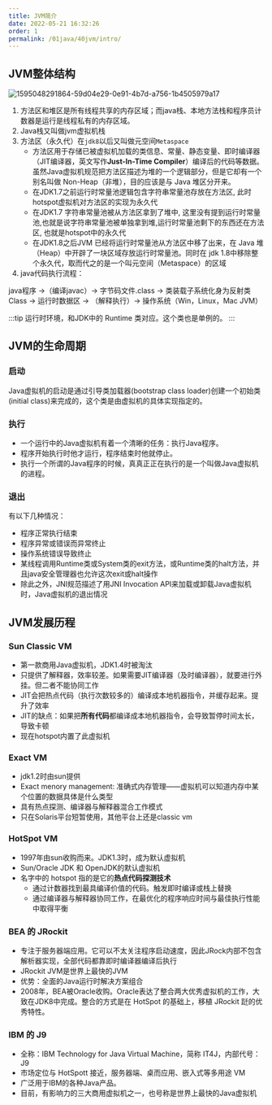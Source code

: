 ```yaml
---
title: JVM简介
date: 2022-05-21 16:32:26
order: 1
permalink: /01java/40jvm/intro/
---
```


## JVM整体结构
![1595048291864-59d04e29-0e91-4b7d-a756-1b4505979a17](https://fastly.jsdelivr.net/gh/jayxiaohe/blog_img/img/20220521164421.png)

1. 方法区和堆区是所有线程共享的内存区域；而java栈、本地方法栈和程序员计数器是运行是线程私有的内存区域。
1. Java栈又叫做jvm虚拟机栈
3. 方法区（永久代）在`jdk8`以后又叫做元空间`Metaspace`
   - 方法区用于存储已被虚拟机加载的类信息、常量、静态变量、即时编译器（JIT编译器，英文写作**Just-In-Time Compiler**）编译后的代码等数据。虽然Java虚拟机规范把方法区描述为堆的一个逻辑部分，但是它却有一个别名叫做 Non-Heap（非堆），目的应该是与 Java 堆区分开来。
   - 在JDK1.7之前运行时常量池逻辑包含字符串常量池存放在方法区, 此时hotspot虚拟机对方法区的实现为永久代
   - 在JDK1.7 字符串常量池被从方法区拿到了堆中, 这里没有提到运行时常量池,也就是说字符串常量池被单独拿到堆,运行时常量池剩下的东西还在方法区, 也就是hotspot中的永久代
   - 在JDK1.8之后JVM 已经将运行时常量池从方法区中移了出来，在 Java 堆（Heap）中开辟了一块区域存放运行时常量池。同时在 jdk 1.8中移除整个永久代，取而代之的是一个叫元空间（Metaspace）的区域
4. java代码执行流程：

java程序 ->（编译javac）-> 字节码文件.class -> 类装载子系统化身为反射类Class -> 运行时数据区 -> （解释执行）-> 操作系统（Win，Linux，Mac JVM）

:::tip
运行时环境，和JDK中的 Runtime 类对应。这个类也是单例的。
:::

## JVM的生命周期
### 启动
Java虚拟机的启动是通过引导类加载器(bootstrap class loader)创建一个初始类(initial class)来完成的，这个类是由虚拟机的具体实现指定的。
### 执行

- 一个运行中的Java虚拟机有着一个清晰的任务：执行Java程序。
- 程序开始执行时他才运行，程序结束时他就停止。
- 执行一个所谓的Java程序的时候，真真正正在执行的是一个叫做Java虚拟机的进程。
### 退出
有以下几种情况：

- 程序正常执行结束
- 程序异常或错误而异常终止
- 操作系统错误导致终止
- 某线程调用Runtime类或System类的exit方法，或Runtime类的halt方法，并且java安全管理器也允许这次exit或halt操作
- 除此之外，JNI规范描述了用JNI Invocation API来加载或卸载Java虚拟机时，Java虚拟机的退出情况
## JVM发展历程
### Sun Classic VM

- 第一款商用Java虚拟机，JDK1.4时被淘汰
- 只提供了解释器，效率较差。如果需要JIT编译器（及时编译器），就要进行外挂。但二者不能协同工作
- JIT会把热点代码（执行次数较多的）编译成本地机器指令，并缓存起来。提升了效率
- JIT的缺点：如果把**所有代码**都编译成本地机器指令，会导致暂停时间太长，导致卡顿
- 现在hotspot内置了此虚拟机
### Exact VM

- jdk1.2时由sun提供
- Exact menory management: 准确式内存管理——虚拟机可以知道内存中某个位置的数据具体是什么类型
- 具有热点探测、编译器与解释器混合工作模式
- 只在Solaris平台短暂使用，其他平台上还是classic vm
### HotSpot VM

- 1997年由sun收购而来。JDK1.3时，成为默认虚拟机
- Sun/Oracle JDK 和 OpenJDK的默认虚拟机
- 名字中的 hotspot 指的是它的**热点代码探测技术**
   - 通过计数器找到最具编译价值的代码。触发即时编译或栈上替换
   - 通过编译器与解释器协同工作，在最优化的程序响应时间与最佳执行性能中取得平衡
### BEA 的 JRockit

- 专注于服务器端应用。它可以不太关注程序启动速度，因此JRock内部不包含解析器实现，全部代码都靠即时编译器编译后执行
- JRockit JVM是世界上最快的JVM
- 优势：全面的Java运行时解决方案组合
- 2008年，BEA被Oracle收购。Oracle表达了整合两大优秀虚拟机的工作，大致在JDK8中完成。整合的方式是在 HotSpot 的基础上，移植 JRockit 跹的优秀特性。
### IBM 的 J9

- 全称：IBM Technology for Java Virtual Machine，简称 IT4J，内部代号：J9
- 市场定位与 HotSpott 接近，服务器端、桌而应用、嵌入式等多用途 VM
- 广泛用于IBM的各种Java产品。
- 目前，有影响力的三大商用虚拟机之一，也号称是世界上最快的Java虚拟机
